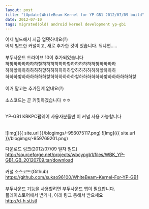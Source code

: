 ```yaml
---
layout: post
title: "(Update)WhiteBeam Kernel for YP-GB1 2012/07/09 build"
date: 2012-07-10
tags: migrated(old) android kernel development yp-gb1
---
```


 어제 빌드해서 지금 업댓하네요(?)<br>
어제 빌드한 커널이고, 새로 추가한 것이 있습니다. 뭐냐면.....<br>
<br>
부두사운드 드라이브 10이 추가되었습니다 <br>
하핳하하하하하하핳하하하하하하핳하하하하하하핳하하하하<br>
하하핳하하하하하하핳하하하하하하핳하하하하하하핳하하하<br>
하하하핳하하하하하하핳하하하하하하핳하하하하하하핳하하하하하하핳<br>
<br>
이거 말고는 추가된게 없내요(?)<br>
<br>
소스코드는 곧 커밋하겠습니다 ㅎㅎ<br>
<br>

YP-GB1 KRKPC펌웨어 사용자분들만 이 커널 사용 가능합니다<br>
<br><br>
![Img]({{ site.url }}/blogimgs/-956075117.png)
![Img]({{ site.url }}/blogimgs/-959769201.png)
<br>

다운로드 링크(2012/07/09 일자 빌드)<br>
http://sourceforge.net/projects/wbcypgb1/files/WBK_YP-GB1_GB_20120709.tar/download<br>
<br>
커널 소스코드(Github)<br>
https://github.com/sukso96100/WhiteBeam-Kernel-For-YP-GB1<br>
<br>
 부두사운드 기능을 사용할려면 부두사운드 앱이 필요합니다. <br>
플레이스토어에서 받거나, 아래 링크 통해서 받으세요<br>
http://d-h.st/stI <br>
